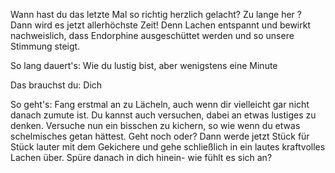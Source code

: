 Wann hast du das letzte Mal so richtig herzlich gelacht? Zu lange her ? Dann wird es jetzt allerhöchste Zeit! Denn Lachen entspannt und bewirkt nachweislich, dass Endorphine ausgeschüttet werden und so unsere Stimmung steigt.

So lang dauert's: Wie du lustig bist, aber wenigstens eine Minute

Das brauchst du: Dich

So geht's: Fang erstmal an zu Lächeln, auch wenn dir vielleicht gar nicht danach zumute ist. Du kannst auch versuchen, dabei an etwas lustiges zu denken. Versuche nun ein bisschen zu kichern, so wie wenn du etwas schelmisches getan hättest. Geht noch oder? Dann werde jetzt Stück für Stück lauter mit dem Gekichere und gehe schließlich in ein lautes kraftvolles Lachen über. Spüre danach in dich hinein- wie fühlt es sich an? 
